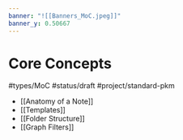 ```yaml
---
banner: "![[Banners_MoC.jpeg]]"
banner_y: 0.50667
---
```

# Core Concepts
#types/MoC  #status/draft  #project/standard-pkm

* [[Anatomy of a Note]]
* [[Templates]]
* [[Folder Structure]]
* [[Graph Filters]]

